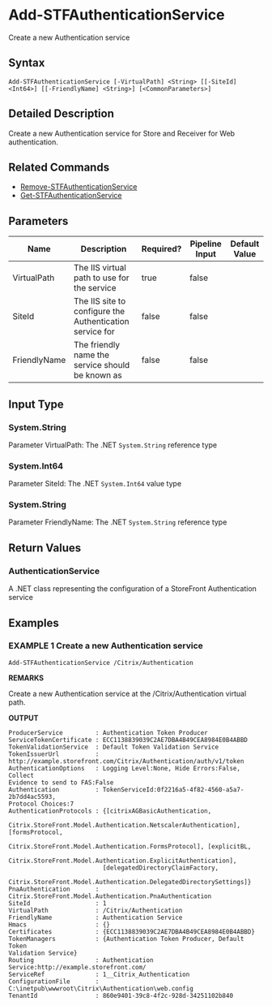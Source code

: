 ﻿# Add-STFAuthenticationService

Create a new Authentication service

## Syntax

```
Add-STFAuthenticationService [-VirtualPath] <String> [[-SiteId] <Int64>] [[-FriendlyName] <String>] [<CommonParameters>]
```

## Detailed Description

Create a new Authentication service for Store and Receiver for Web authentication.

## Related Commands

* [Remove-STFAuthenticationService](Remove-STFAuthenticationService.md)
* [Get-STFAuthenticationService](Get-STFAuthenticationService.md)

## Parameters

| Name   | Description | Required? | Pipeline Input | Default Value |
| --- | --- | --- | --- | --- |
|VirtualPath|The IIS virtual path to use for the service|true|false| |
|SiteId|The IIS site to configure the Authentication service for|false|false| |
|FriendlyName|The friendly name the service should be known as|false|false| |

## Input Type

### System.String

Parameter VirtualPath: The .NET `System.String` reference type

### System.Int64

Parameter SiteId: The .NET `System.Int64` value type

### System.String

Parameter FriendlyName: The .NET `System.String` reference type

## Return Values

### AuthenticationService

A .NET class representing the configuration of a StoreFront Authentication service

## Examples

### EXAMPLE 1 Create a new Authentication service

```
Add-STFAuthenticationService /Citrix/Authentication
```

**REMARKS**

Create a new Authentication service at the /Citrix/Authentication virtual path.

**OUTPUT**

```
ProducerService         : Authentication Token Producer
ServiceTokenCertificate : ECC1138839039C2AE7DBA4B49CEA8984E0B4ABBD
TokenValidationService  : Default Token Validation Service
TokenIssuerUrl          : 
http://example.storefront.com/Citrix/Authentication/auth/v1/token
AuthenticationOptions   : Logging Level:None, Hide Errors:False, Collect 
Evidence to send to FAS:False
Authentication          : TokenServiceId:0f2216a5-4f82-4560-a5a7-2b7dd4ac5593, 
Protocol Choices:7
AuthenticationProtocols : {[citrixAGBasicAuthentication,
                          
Citrix.StoreFront.Model.Authentication.NetscalerAuthentication], 
[formsProtocol,
                          
Citrix.StoreFront.Model.Authentication.FormsProtocol], [explicitBL,
                          
Citrix.StoreFront.Model.Authentication.ExplicitAuthentication],
                          [delegatedDirectoryClaimFactory,
                          
Citrix.StoreFront.Model.Authentication.DelegatedDirectorySettings]}
PnaAuthentication       : 
Citrix.StoreFront.Model.Authentication.PnaAuthentication
SiteId                  : 1
VirtualPath             : /Citrix/Authentication
FriendlyName            : Authentication Service
Hmacs                   : {}
Certificates            : {ECC1138839039C2AE7DBA4B49CEA8984E0B4ABBD}
TokenManagers           : {Authentication Token Producer, Default Token 
Validation Service}
Routing                 : Authentication Service:http://example.storefront.com/
ServiceRef              : 1__Citrix_Authentication
ConfigurationFile       : C:\inetpub\wwwroot\Citrix\Authentication\web.config
TenantId                : 860e9401-39c8-4f2c-928d-34251102b840
```
